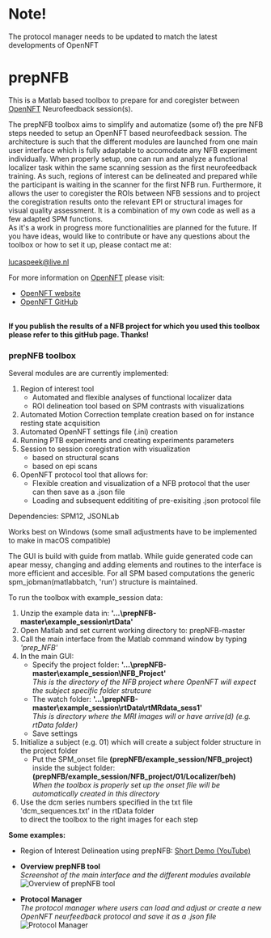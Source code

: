 # Note!
The protocol manager needs to be updated to match the latest developments of OpenNFT

# prepNFB
This is a Matlab based toolbox to prepare for and coregister between [OpenNFT](https://github.com/OpenNFT/OpenNFT "Named link title") Neurofeedback session(s).<br/> 

The prepNFB toolbox aims to simplify and automatize (some of) the pre NFB steps needed to setup an OpenNFT based neurofeedback session. The architecture is such that the different modules are launched from one main user interface which is fully adaptable to accomodate any NFB experiment individually. When properly setup, one can run and analyze a functional localizer task within the same scanning session as the first neurofeedback training. As such, regions of interest can be delineated and prepared while the participant is waiting in the scanner for the first NFB run. Furthermore, it allows the user to coregister the ROIs between NFB sessions and to project the coregistration results onto the relevant EPI or structural images for visual quality assessment.
It is a combination of my own code as well as a few adapted SPM functions.<br/>
As it's a work in progress more functionalities are planned for the future. If you have ideas, would like to contribute or have any questions about the toolbox or how to set it up, please contact me at: <br/><br/> lucaspeek@live.nl<br/> 

For more information on [OpenNFT](https://github.com/OpenNFT/OpenNFT "Named link title") please visit:
* [OpenNFT website](http://www.OpenNFT.org "Named link title") 
* [OpenNFT GitHub](https://github.com/OpenNFT/OpenNFT "Named link title") 

<br/>
<b>If you publish the results of a NFB project for which you used this toolbox please refer to this gitHub page. Thanks!</b>

### prepNFB toolbox

Several modules are are currently implemented:<br/>
1) Region of interest tool<br/>
   * Automated and flexible analyses of functional localizer data<br/> 
   * ROI delineation tool based on SPM contrasts with visualizations<br/>
2) Automated Motion Correction template creation based on for instance resting state acquisition<br/> 
3) Automated OpenNFT settings file (.ini) creation</b><br/>
4) Running PTB experiments and creating experiments parameters<br/>
5) Session to session coregistration with visualization</b><br/>
   * based on structural scans<br/>
   * based on epi scans<br/>
6) OpenNFT protocol tool that allows for:<br/>
   * Flexible creation and visualization of a NFB protocol that the user can then save as a .json file<br/>
   * Loading and subsequent eddititing of pre-exisiting .json protocol file<br/>
   

Dependencies: SPM12, JSONLab

Works best on Windows (some small adjustments have to be implemented to make in macOS compatible)

The GUI is build with guide from matlab. While guide generated code can apear messy, changing and adding elements and routines to the interface is more efficient and accesible. For all SPM based computations the generic spm_jobman(matlabbatch, 'run') structure is maintained. 

To run the toolbox with example_session data: <br/>
1) Unzip the example data in: <b>'...\prepNFB-master\example_session\rtData'</b> <br/>
2) Open Matlab and set current working directory to: prepNFB-master<br/>
3) Call the main interface from the Matlab command window by typing <i>'prep_NFB'</i><br/> 
4) In the main GUI:<br/>
    * Specify the project folder: <b>'...\prepNFB-master\example_session\NFB_Project'</b><br/>
       <i>This is the directory of the NFB project where OpenNFT will expect the subject specific folder strutcure</i><br/>
    * The watch folder: <b>'...\prepNFB-master\example_session\rtData\rtMRdata_sess1'</b><br/>
       <i>This is directory where the MRI images will or have arrive(d) (e.g. rtData folder)</i><br/>
    * Save settings<br/>
5) Initialize a subject (e.g. 01) which will create a subject folder structure in the project folder<br/>
    * Put the SPM_onset file <b>(prepNFB/example_session/NFB_project)</b> inside the subject folder:<br/>
        <b>(prepNFB/example_session/NFB_project/01/Localizer/beh)</b><br/>
        <i>When the toolbox is properly set up the onset file will be automatically created in this directory</i><br/>
6) Use the dcm series numbers specified in the txt file 'dcm_sequences.txt' in the rtData folder<br/>
   to direct the toolbox to the right images for each step

<b>Some examples:</b>
* Region of Interest Delineation using prepNFB: [Short Demo (YouTube)](https://youtu.be/bswgG1_mOtE "Named link title")<br/>
* <b>Overview prepNFB tool</b><br/>
<i>Screenshot of the main interface and the different modules available</i>
</b>![Overview of prepNFB tool ](https://github.com/lucp88/prepNFB/raw/master/Others/all_features_prepNFB_2.PNG)

* <b>Protocol Manager</b><br/>
<i>The protocol manager where users can load and adjust or create a new OpenNFT neurfeedback protocol and save it as a .json file</i><br/>
![Protocol Manager](https://github.com/lucp88/prepNFB/raw/master/Others/PRT_manager.PNG)<br/>

